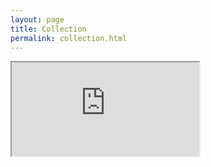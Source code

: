 ```yaml
---
layout: page
title: Collection
permalink: collection.html
---
```


<iframe src="https://docs.google.com/spreadsheets/d/e/2PACX-1vQ43i6UXI4k2wuwUiXjn9zdmk4R1o7nXGNjgEiXL7FRUcF_k2jamnVFEKCzLbPK5G71iYbnPG2KzKqR/pubhtml?widget=true&amp;headers=false"></iframe>

